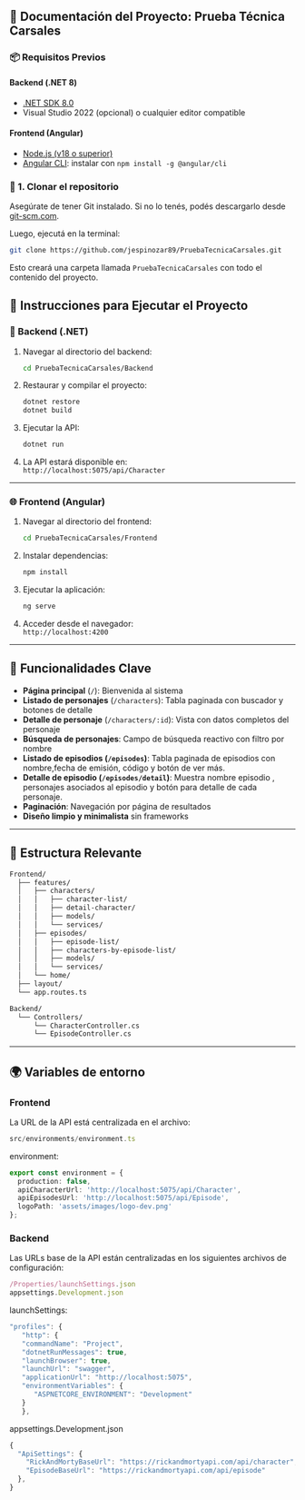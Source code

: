 ## 📝 Documentación del Proyecto: Prueba Técnica Carsales

### 📦 Requisitos Previos

#### Backend (.NET 8)
- [.NET SDK 8.0](https://dotnet.microsoft.com/download)
- Visual Studio 2022 (opcional) o cualquier editor compatible

#### Frontend (Angular)
- [Node.js (v18 o superior)](https://nodejs.org/)
- [Angular CLI](https://angular.io/cli): instalar con `npm install -g @angular/cli`


### 🧬 1. Clonar el repositorio

Asegúrate de tener Git instalado. Si no lo tenés, podés descargarlo desde [git-scm.com](https://git-scm.com/).

Luego, ejecutá en la terminal:

```bash
git clone https://github.com/jespinozar89/PruebaTecnicaCarsales.git
```

Esto creará una carpeta llamada `PruebaTecnicaCarsales` con todo el contenido del proyecto.

## 🚀 Instrucciones para Ejecutar el Proyecto

### 🔧 Backend (.NET)

1. Navegar al directorio del backend:
   ```bash
   cd PruebaTecnicaCarsales/Backend
   ```

2. Restaurar y compilar el proyecto:
   ```bash
   dotnet restore
   dotnet build
   ```

3. Ejecutar la API:
   ```bash
   dotnet run
   ```

4. La API estará disponible en:  
   `http://localhost:5075/api/Character`

---

### 🌐 Frontend (Angular)

1. Navegar al directorio del frontend:
   ```bash
   cd PruebaTecnicaCarsales/Frontend
   ```

2. Instalar dependencias:
   ```bash
   npm install
   ```

3. Ejecutar la aplicación:
   ```bash
   ng serve
   ```

4. Acceder desde el navegador:  
   `http://localhost:4200`

---

## 🧪 Funcionalidades Clave

- **Página principal** (`/`): Bienvenida al sistema
- **Listado de personajes** (`/characters`): Tabla paginada con buscador y botones de detalle
- **Detalle de personaje** (`/characters/:id`): Vista con datos completos del personaje
- **Búsqueda de personajes**: Campo de búsqueda reactivo con filtro por nombre
- **Listado de episodios (`/episodes`)**: Tabla paginada de episodios con nombre,fecha de emisión, código y botón de ver más.
- **Detalle de episodio (`/episodes/detail`)**: Muestra nombre episodio , personajes asociados al episodio y botón para detalle de cada personaje.
- **Paginación**: Navegación por página de resultados
- **Diseño limpio y minimalista** sin frameworks

---

## 🧱 Estructura Relevante

```bash
Frontend/
  ├── features/
  │   ├── characters/
  │   │   ├── character-list/
  │   │   ├── detail-character/
  │   │   ├── models/
  │   │   └── services/
  │   ├── episodes/
  │   │   ├── episode-list/
  │   │   ├── characters-by-episode-list/
  │   │   ├── models/
  │   │   └── services/
  │   └── home/
  ├── layout/
  └── app.routes.ts

Backend/
  └── Controllers/
      └── CharacterController.cs
      └── EpisodeController.cs
```

---

## 🌍 Variables de entorno

### Frontend

La URL de la API está centralizada en el archivo:  
```ts
src/environments/environment.ts
```

environment:

```ts
export const environment = {
  production: false,
  apiCharacterUrl: 'http://localhost:5075/api/Character',
  apiEpisodesUrl: 'http://localhost:5075/api/Episode',
  logoPath: 'assets/images/logo-dev.png'
};
```

### Backend

Las URLs base de la API están centralizadas en los siguientes archivos de configuración: 
```ts
/Properties/launchSettings.json
appsettings.Development.json
```

launchSettings:

```ts
"profiles": {
   "http": {
   "commandName": "Project",
   "dotnetRunMessages": true,
   "launchBrowser": true,
   "launchUrl": "swagger",
   "applicationUrl": "http://localhost:5075",
   "environmentVariables": {
      "ASPNETCORE_ENVIRONMENT": "Development"
   }
   },
```

appsettings.Development.json

```ts
{
  "ApiSettings": {
    "RickAndMortyBaseUrl": "https://rickandmortyapi.com/api/character",
    "EpisodeBaseUrl": "https://rickandmortyapi.com/api/episode"
  },
}
```